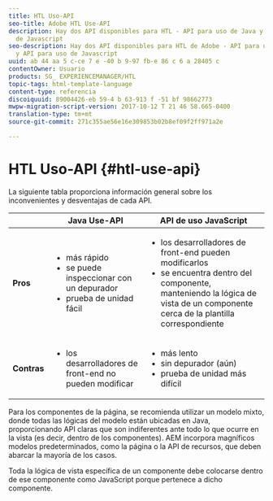 ```yaml
---
title: HTL Uso-API
seo-title: Adobe HTL Use-API
description: Hay dos API disponibles para HTL - API para uso de Java y API para uso
  de Javascript
seo-description: Hay dos API disponibles para HTL de Adobe - API para uso de Java
  y API para uso de Javascript
uuid: ab 44 aa 5 c-ce 7 e -40 b 9-97 fb-e 86 c 6 a 28405 c
contentOwner: Usuario
products: SG_ EXPERIENCEMANAGER/HTL
topic-tags: html-template-language
content-type: referencia
discoiquuid: 89004426-eb 59-4 b 63-913 f -51 bf 98662773
mwpw-migration-script-version: 2017-10-12 T 21 46 58.665-0400
translation-type: tm+mt
source-git-commit: 271c355ae56e16e309853b02b8ef09f2ff971a2e

---
```



# HTL Uso-API {#htl-use-api}

La siguiente tabla proporciona información general sobre los inconvenientes y desventajas de cada API.

|  | **Java Use-API** | **API de uso JavaScript** |
|--- |--- |--- |
| **Pros** | <ul><li>más rápido</li><li>se puede inspeccionar con un depurador</li><li>prueba de unidad fácil</li></ul> | <ul><li>los desarrolladores de front-end pueden modificarlos</li><li>se encuentra dentro del componente, manteniendo la lógica de vista de un componente cerca de la plantilla correspondiente</li></ul> |
| **Contras** | <ul><li>los desarrolladores de front-end no pueden modificar</li></ul> | <ul><li>más lento</li><li>sin depurador (aún)</li><li>prueba de unidad más difícil</li></ul> |


Para los componentes de la página, se recomienda utilizar un modelo mixto, donde todas las lógicas del modelo están ubicadas en Java, proporcionando API claras que son indiferentes ante todo lo que ocurre en la vista (es decir, dentro de los componentes). AEM incorpora magníficos modelos predeterminados, como la página o la API de recursos, que deben abarcar la mayoría de los casos.

Toda la lógica de vista específica de un componente debe colocarse dentro de ese componente como JavaScript porque pertenece a dicho componente.
